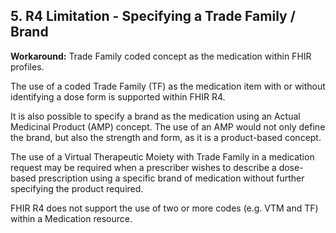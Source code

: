 ## 5. R4 Limitation - Specifying a Trade Family / Brand

<div class="nhsd-a-box nhsd-a-box--bg-light-blue nhsd-!t-margin-bottom-6 nhsd-t-body">
    <strong>Workaround:</strong> Trade Family coded concept as the medication within FHIR profiles.
</div>

The use of a coded Trade Family (TF) as the medication item with or without identifying a dose form is supported within FHIR R4.

It is also possible to specify a brand as the medication using an Actual Medicinal Product (AMP) concept. The use of an AMP would not only define the brand, but also the strength and form, as it is a product-based concept.

The use of a Virtual Therapeutic Moiety with Trade Family in a medication request may be required when a prescriber wishes to describe a dose-based prescription using a specific brand of medication without further specifying the product required. 

FHIR R4 does not support the use of two or more codes (e.g. VTM and TF) within a Medication resource.